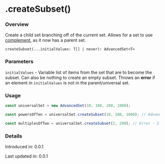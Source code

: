 # .createSubset()

### Overview

Create a child set branching off of the current set. Allows for a set to use [complement](complement.md), as it now has a parent set.

`createSubset(...initialValues: T[] | never): AdvancedSet<T>`

### Parameters

`initialValues` - Variable list of items from the set that are to become the subset. Can also be nothing to create an empty subset. Throws an **error** if an element in `initialValues` is not in the parent/universal set.

### Usage

```js
const universalSet = new AdvancedSet(10, 100, 200, 1000);

const powersOfTen = universalSet.createSubset(10, 100, 1000); // AdvancedSet(10, 100, 1000)

const multiplesOfTwo = universalSet.createSubset(2, 200); // Error - 2 is not part of the universal/parent set
```

### Details

Introduced in: 0.0.1

Last updated in: 0.0.1

